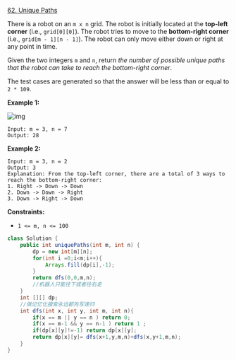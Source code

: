 [62. Unique Paths](https://leetcode.com/problems/unique-paths/)

There is a robot on an `m x n` grid. The robot is initially located at the **top-left corner** (i.e., `grid[0][0]`). The robot tries to move to the **bottom-right corner** (i.e., `grid[m - 1][n - 1]`). The robot can only move either down or right at any point in time.

Given the two integers `m` and `n`, return *the number of possible unique paths that the robot can take to reach the bottom-right corner*.

The test cases are generated so that the answer will be less than or equal to `2 * 109`.

 

**Example 1:**

![img](https://assets.leetcode.com/uploads/2018/10/22/robot_maze.png)

```
Input: m = 3, n = 7
Output: 28
```

**Example 2:**

```
Input: m = 3, n = 2
Output: 3
Explanation: From the top-left corner, there are a total of 3 ways to reach the bottom-right corner:
1. Right -> Down -> Down
2. Down -> Down -> Right
3. Down -> Right -> Down
```

 

**Constraints:**

- `1 <= m, n <= 100`

```java
class Solution {
    public int uniquePaths(int m, int n) {
        dp = new int[m][n];
        for(int i =0;i<m;i++){
            Arrays.fill(dp[i],-1);
        }
        return dfs(0,0,m,n);
        //机器人只能往下或者往右走
    }
    int [][] dp; 
    //做记忆化搜索永远都先写递归
    int dfs(int x, int y, int m, int n){
        if(x == m || y == n ) return 0; 
        if(x == m-1 && y == n-1 ) return 1 ;
        if(dp[x][y]!=-1) return dp[x][y];
        return dp[x][y]= dfs(x+1,y,m,n)+dfs(x,y+1,m,n);
    }
}
```